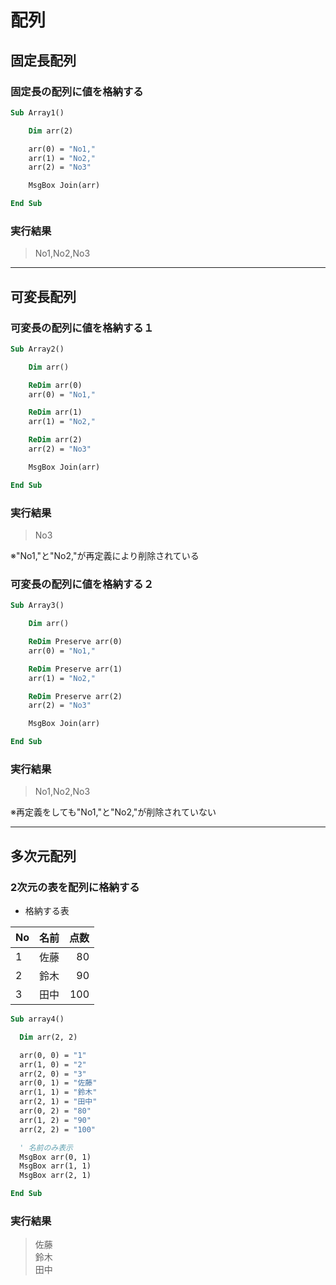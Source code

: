 # 配列

## 固定長配列

### 固定長の配列に値を格納する

```vb
Sub Array1()

    Dim arr(2)

    arr(0) = "No1,"
    arr(1) = "No2,"
    arr(2) = "No3"

    MsgBox Join(arr)

End Sub
```

### 実行結果

> No1,No2,No3

---

## 可変長配列

### 可変長の配列に値を格納する１

```vb
Sub Array2()

    Dim arr()

    ReDim arr(0)
    arr(0) = "No1,"

    ReDim arr(1)
    arr(1) = "No2,"

    ReDim arr(2)
    arr(2) = "No3"

    MsgBox Join(arr)

End Sub
```

### 実行結果

> No3

※"No1,"と"No2,"が再定義により削除されている

### 可変長の配列に値を格納する２

```vb
Sub Array3()

    Dim arr()

    ReDim Preserve arr(0)
    arr(0) = "No1,"

    ReDim Preserve arr(1)
    arr(1) = "No2,"

    ReDim Preserve arr(2)
    arr(2) = "No3"

    MsgBox Join(arr)

End Sub
```

### 実行結果

> No1,No2,No3

※再定義をしても"No1,"と"No2,"が削除されていない

---

## 多次元配列

### 2次元の表を配列に格納する

* 格納する表

| No  | 名前 | 点数 |
| --- | ---- | ---: |
| 1   | 佐藤 |   80 |
| 2   | 鈴木 |   90 |
| 3   | 田中 |  100 |

```vb
Sub array4()

  Dim arr(2, 2)

  arr(0, 0) = "1"
  arr(1, 0) = "2"
  arr(2, 0) = "3"
  arr(0, 1) = "佐藤"
  arr(1, 1) = "鈴木"
  arr(2, 1) = "田中"
  arr(0, 2) = "80"
  arr(1, 2) = "90"
  arr(2, 2) = "100"

  ' 名前のみ表示
  MsgBox arr(0, 1)
  MsgBox arr(1, 1)
  MsgBox arr(2, 1)

End Sub
```

### 実行結果

> 佐藤  
  鈴木  
  田中
